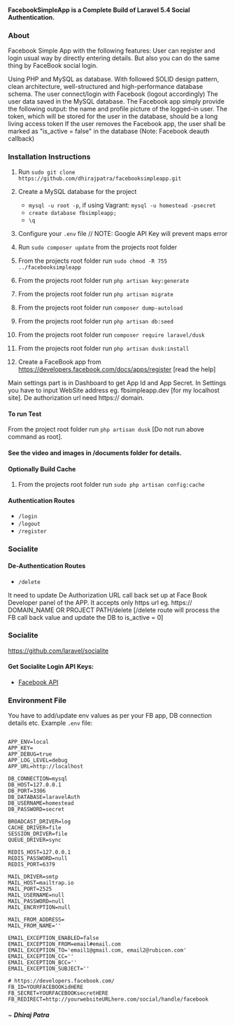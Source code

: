 #### FacebookSimpleApp is a Complete Build of Laravel 5.4 Social Authentication.


### About
Facebook Simple App with the following features:
   User can register and login usual way by directly entering details. But also you can do the same thing by FaceBook social login.

   Using PHP and MySQL as database. With followed SOLID design pattern, clean architecture, well-structured and high-performance database schema.
    The user connect/login with Facebook (logout accordingly) The user data saved in the MySQL database.
    The Facebook app simply provide the following output: the name and profile picture of the logged-in user.
    The token, which will be stored for the user in the database, should be a long living access token
    If the user removes the Facebook app, the user shall be marked as "is_active = false" in the database (Note: Facebook deauth callback)


### Installation Instructions
1. Run `sudo git clone https://github.com/dhirajpatra/facebooksimpleapp.git`
2. Create a MySQL database for the project
    * ```mysql -u root -p```, if using Vagrant: ```mysql -u homestead -psecret```
    * ```create database fbsimpleapp;```
    * ```\q```
3. Configure your `.env` file // NOTE: Google API Key will prevent maps error
4. Run `sudo composer update` from the projects root folder
5. From the projects root folder run `sudo chmod -R 755 ../facebooksimpleapp`
6. From the projects root folder run `php artisan key:generate`
7. From the projects root folder run `php artisan migrate`
8. From the projects root folder run `composer dump-autoload`
9. From the projects root folder run `php artisan db:seed`
10. From the projects root folder run `composer require laravel/dusk`
11. From the projects root folder run `php artisan dusk:install`

12. Create a FaceBook app from https://developers.facebook.com/docs/apps/register [read the help]

Main settings part is in Dashboard to get App Id and App Secret.
In Settings you have to input WebSite address eg. fbsimpleapp.dev [for my localhost site].
De authorization url need https:// domain.


####  To run Test ####
 From the project root folder run `php artisan dusk`
 [Do not run above command as root].

#### See the video and images in /documents folder for details. ####


#### Optionally Build Cache
1. From the projects root folder run `sudo php artisan config:cache`


#### Authentication Routes
* ```/login```
* ```/logout```
* ```/register```
### Socialite

#### De-Authentication Routes
* ```/delete```

It need to update De Authorization URL call back set up at Face Book Developer panel of the APP. It accepts only https url eg. https:// DOMAIN_NAME OR PROJECT PATH/delete [/delete route will process the FB call back value and update the DB to is_active = 0]

### Socialite

https://github.com/laravel/socialite

#### Get Socialite Login API Keys:

* [Facebook API](https://developers.facebook.com/)


### Environment File

You have to add/update env values as per your FB app, DB connection details etc.
Example `.env` file:

```

APP_ENV=local
APP_KEY=
APP_DEBUG=true
APP_LOG_LEVEL=debug
APP_URL=http://localhost

DB_CONNECTION=mysql
DB_HOST=127.0.0.1
DB_PORT=3306
DB_DATABASE=laravelAuth
DB_USERNAME=homestead
DB_PASSWORD=secret

BROADCAST_DRIVER=log
CACHE_DRIVER=file
SESSION_DRIVER=file
QUEUE_DRIVER=sync

REDIS_HOST=127.0.0.1
REDIS_PASSWORD=null
REDIS_PORT=6379

MAIL_DRIVER=smtp
MAIL_HOST=mailtrap.io
MAIL_PORT=2525
MAIL_USERNAME=null
MAIL_PASSWORD=null
MAIL_ENCRYPTION=null

MAIL_FROM_ADDRESS=
MAIL_FROM_NAME=''

EMAIL_EXCEPTION_ENABLED=false
EMAIL_EXCEPTION_FROM=email#email.com
EMAIL_EXCEPTION_TO='email1@gmail.com, email2@rubicon.com'
EMAIL_EXCEPTION_CC=''
EMAIL_EXCEPTION_BCC=''
EMAIL_EXCEPTION_SUBJECT=''

# https://developers.facebook.com/
FB_ID=YOURFACEBOOKidHERE
FB_SECRET=YOURFACEBOOKsecretHERE
FB_REDIRECT=http://yourwebsiteURLhere.com/social/handle/facebook

```

###### ~ **Dhiraj Patra**
